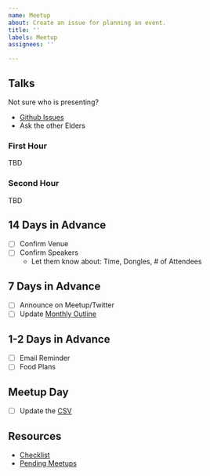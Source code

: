 ```yaml
---
name: Meetup
about: Create an issue for planning an event.
title: ''
labels: Meetup
assignees: ''

---
```


## Talks

Not sure who is presenting?

* [Github Issues](https://github.com/peidevs/Event_Resources/issues?utf8=%E2%9C%93&q=is%3Aissue+is%3Aopen+label%3A%22Talk+Idea%22+)
* Ask the other Elders

<!--Event Ideas

Presentation
- [ ] Speaker:
- [ ] Title:
- [ ] Description
- [ ] Intro/Bio

Lightning Talks
- [ ] Whiteboard & Markers
- [ ] Signup Sheet

Socializing
- [ ] Stickers / Markers for Names

-->

### First Hour

TBD

### Second Hour

TBD

## 14 Days in Advance

- [ ] Confirm Venue
- [ ] Confirm Speakers
  - Let them know about: Time, Dongles, # of Attendees

## 7 Days in Advance

- [ ] Announce on Meetup/Twitter
- [ ] Update [Monthly Outline](https://github.com/peidevs/Event_Resources/blob/master/MeetUps.md)

## 1-2 Days in Advance

- [ ] Email Reminder
- [ ] Food Plans

## Meetup Day

- [ ] Update the [CSV](https://github.com/peidevs/Event_Resources/blob/master/MeetUps_v2.csv)

## Resources

* [Checklist](https://github.com/peidevs/Event_Resources/blob/master/Checklist.md)
* [Pending Meetups](https://github.com/peidevs/Event_Resources/blob/master/PendingMeetUps.md)
